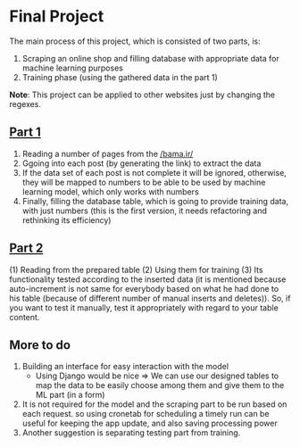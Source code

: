 # Final Project
The main process of this project, which is consisted of two parts, is:
1. Scraping an online shop and filling database with appropriate data for machine learning purposes
2. Training phase (using the gathered data in the part 1)

**Note**: This project can be applied to other websites just by changing the regexes.

## [Part 1](final_project.py)
1. Reading a number of pages from the [/bama.ir/](https://bama.ir/)
2. Ggoing into each post (by generating the link) to extract the data
3. If the data set of each post is not complete it will be ignored, otherwise, they will be mapped to numbers to be able to be used by machine learning model, which only works with numbers
4. Finally, filling the database table, which is going to provide training data, with just numbers (this is the first version, it needs refactoring and rethinking its efficiency)


## [Part 2](learning_phase.py)
(1) Reading from the prepared table
(2) Using them for training
(3) Its functionality tested according to the inserted data (it is mentioned because auto-increment is not same for everybody based on what he had done to his table (because of different number of manual inserts and deletes)). So, if you want to test it manually, test it appropriately with regard to your table content.

## More to do
1. Building an interface for easy interaction with the model
   - Using Django would be nice => We can use our designed tables to map the data to be easily choose among them and give them to the ML part (in a form)
2. It is not required for the model and the scraping part to be run based on each request. so using cronetab for scheduling a timely run can be useful for keeping the app update, and also saving processing power
3. Another suggestion is separating testing part from training.